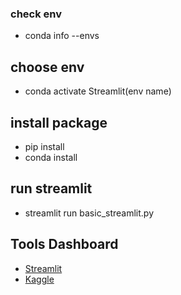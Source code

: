 ### check env
- conda info --envs
## choose env
- conda activate Streamlit(env name)
## install package 
- pip install
- conda install
## run streamlit
-  streamlit run basic_streamlit.py
## Tools Dashboard
- [Streamlit](https://streamlit.io/)
- [Kaggle](https://www.kaggle.com/code/sandikoprastyo/data-wrangling-customer-orders-products-sales)




